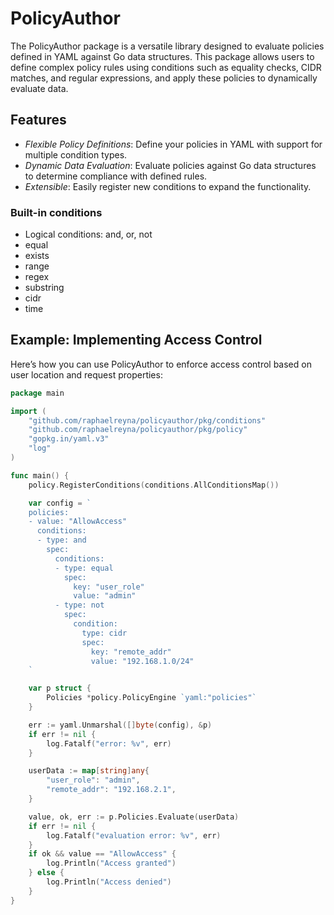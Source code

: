 # PolicyAuthor

The PolicyAuthor package is a versatile library designed to evaluate policies defined in YAML against Go data structures. This package allows users to define complex policy rules using conditions such as equality checks, CIDR matches, and regular expressions, and apply these policies to dynamically evaluate data.

## Features

- _Flexible Policy Definitions_: Define your policies in YAML with support for multiple condition types.
- _Dynamic Data Evaluation_: Evaluate policies against Go data structures to determine compliance with defined rules.
- _Extensible_: Easily register new conditions to expand the functionality.

### Built-in conditions

- Logical conditions: and, or, not
- equal
- exists
- range
- regex
- substring
- cidr
- time

## Example: Implementing Access Control

Here’s how you can use PolicyAuthor to enforce access control based on user location and request properties:

```go
package main

import (
    "github.com/raphaelreyna/policyauthor/pkg/conditions"
    "github.com/raphaelreyna/policyauthor/pkg/policy"
    "gopkg.in/yaml.v3"
    "log"
)

func main() {
    policy.RegisterConditions(conditions.AllConditionsMap())

    var config = `
    policies:
    - value: "AllowAccess"
      conditions:
      - type: and
        spec:
          conditions:
          - type: equal
            spec:
              key: "user_role"
              value: "admin"
          - type: not
            spec:
              condition:
                type: cidr
                spec:
                  key: "remote_addr"
                  value: "192.168.1.0/24"
    `

    var p struct {
        Policies *policy.PolicyEngine `yaml:"policies"`
    }

    err := yaml.Unmarshal([]byte(config), &p)
    if err != nil {
        log.Fatalf("error: %v", err)
    }

    userData := map[string]any{
        "user_role": "admin",
        "remote_addr": "192.168.2.1",
    }

    value, ok, err := p.Policies.Evaluate(userData)
    if err != nil {
        log.Fatalf("evaluation error: %v", err)
    }
    if ok && value == "AllowAccess" {
        log.Println("Access granted")
    } else {
        log.Println("Access denied")
    }
}
```